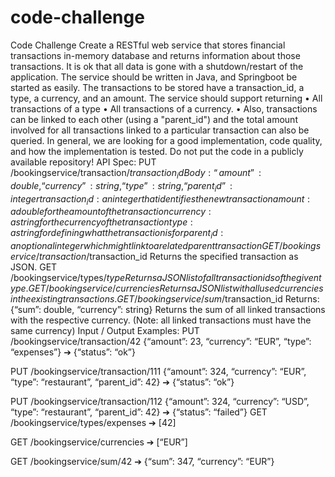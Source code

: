 # code-challenge
Code Challenge
Create a RESTful web service that stores financial transactions in-memory database and 
returns information about 
those transactions. It is ok that all data is gone with a shutdown/restart of the application. 
The service should be written in Java, and Springboot be started as easily. 
The transactions to be stored have a transaction_id, a type, a currency, and an amount. 
The service should support returning
• All transactions of a type 
• All transactions of a currency. 
• Also, transactions can be linked to each other (using a "parent_id") and the total amount 
involved
for all transactions linked to a particular transaction can also be queried.
In general, we are looking for a good implementation, code quality, and how the 
implementation is tested. 
Do not put the code in a publicly available repository!
API Spec:
PUT /bookingservice/transaction/$transaction_id 
Body: {“amount”: double, “currency”: string, “type”: string, “parent_id”: integer} 
transaction_id: an integer that identifies the new transaction 
amount: a double for the amount of the transaction
currency: a string for the currency of the transaction
type: a string for defining what the transaction is for
parent_id: an optional integer which might link to a related parent transaction 
GET /bookingservice/transaction/$transaction_id 
Returns the specified transaction as JSON.
GET /bookingservice/types/$type 
Returns a JSON list of all transaction ids of the given type.
GET /bookingservice/currencies 
Returns a JSON list with all used currencies in the existing transactions.
GET /bookingservice/sum/$transaction_id 
Returns: {“sum”: double, “currency”: string} 
Returns the sum of all linked transactions with the respective currency. 
(Note: all linked transactions must have the same currency) 
Input / Output Examples: 
PUT /bookingservice/transaction/42 
{“amount”: 23, “currency”: “EUR”, “type”: “expenses”} 
➔ {“status”: “ok”}
 
PUT /bookingservice/transaction/111 
{“amount”: 324, “currency”: “EUR”, “type”: “restaurant”, “parent_id”: 42} 
➔ {“status”: “ok”}
 
PUT /bookingservice/transaction/112 
{“amount”: 324, “currency”: “USD”, “type”: “restaurant”, “parent_id”: 42} 
➔ {“status”: “failed”}
GET /bookingservice/types/expenses
➔ [42] 
 
GET /bookingservice/currencies 
➔ [“EUR”] 
 
GET /bookingservice/sum/42 
➔ {“sum”: 347, “currency”: “EUR”}
